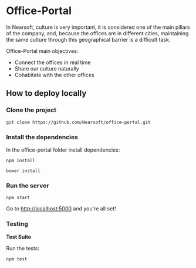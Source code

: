 # Office-Portal

In Nearsoft, culture is very important, it is considered one of the main pillars of the company, and, because the offices are in different cities, maintaining the same culture through this geographical barrier is a difficult task.

Office-Portal main objectives:

  * Connect the offices in real time
  * Share our culture naturally
  * Cohabitate with the other offices

## How to deploy locally

### Clone the project

`git clone https://github.com/Nearsoft/office-portal.git`

### Install the dependencies

In the office-portal folder install dependencies:

`npm install`

`bower install`

### Run the server
`npm start`

Go to [http://localhost:5000](http://localhost:5000) and you're all set!



### Testing
**Test Suite**  

Run the tests:  

 `npm test`  
